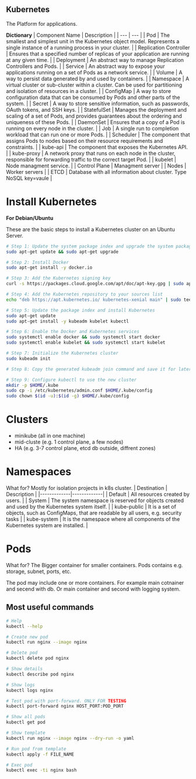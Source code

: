 ## Kubernetes
The Platform for applications.

**Dictionary**
| Component Name | Description |
| --- | --- |
| Pod | The smallest and simplest unit in the Kubernetes object model. Represents a single instance of a running process in your cluster. |
| Replication Controller | Ensures that a specified number of replicas of your application are running at any given time. |
| Deployment | An abstract way to manage Replication Controllers and Pods. |
| Service | An abstract way to expose your applications running on a set of Pods as a network service. |
| Volume | A way to persist data generated by and used by containers. |
| Namespace | A virtual cluster or sub-cluster within a cluster. Can be used for partitioning and isolation of resources in a cluster. |
| ConfigMap | A way to store configuration data that can be consumed by Pods and other parts of the system. |
| Secret | A way to store sensitive information, such as passwords, OAuth tokens, and SSH keys. |
| StatefulSet | Manages the deployment and scaling of a set of Pods, and provides guarantees about the ordering and uniqueness of these Pods. |
| DaemonSet | Ensures that a copy of a Pod is running on every node in the cluster. |
| Job | A single run to completion workload that can run one or more Pods. |
| Scheduler | The component that assigns Pods to nodes based on their resource requirements and constraints. |
| kube-api | The component that exposes the Kubernetes API. |
| kube-proxy | A network proxy that runs on each node in the cluster, responsible for forwarding traffic to the correct target Pod. |
| kubelet | Node managment service. |
| Control Plane | Managment server |
| Nodes | Worker servers |
| ETCD | Database with all information about cluster. Type NoSQL key=vaule |

# Install Kubernetes
**For Debian/Ubuntu**

These are the basic steps to install a Kubernetes cluster on an Ubuntu Server.
```sh
# Step 1: Update the system package index and upgrade the system packages
sudo apt-get update && sudo apt-get upgrade

# Step 2: Install Docker
sudo apt-get install -y docker.io

# Step 3: Add the Kubernetes signing key
curl -s https://packages.cloud.google.com/apt/doc/apt-key.gpg | sudo apt-key add -

# Step 4: Add the Kubernetes repository to your sources list
echo "deb https://apt.kubernetes.io/ kubernetes-xenial main" | sudo tee -a /etc/apt/sources.list.d/kubernetes.list

# Step 5: Update the package index and install Kubernetes
sudo apt-get update
sudo apt-get install -y kubeadm kubelet kubectl

# Step 6: Enable the Docker and Kubernetes services
sudo systemctl enable docker && sudo systemctl start docker
sudo systemctl enable kubelet && sudo systemctl start kubelet

# Step 7: Initialize the Kubernetes cluster
sudo kubeadm init

# Step 8: Copy the generated kubeadm join command and save it for later use

# Step 9: Configure kubectl to use the new cluster
mkdir -p $HOME/.kube
sudo cp -i /etc/kubernetes/admin.conf $HOME/.kube/config
sudo chown $(id -u):$(id -g) $HOME/.kube/config

```

# Clusters
- minikube (all in one machine)
- mid-cluste (e.g. 1 control plane, a few nodes)
- HA (e.g. 3-7 control plane, etcd db outside, diffrent zones)

# Namespaces
What for? Mostly for isolation projects in k8s cluster.
| Destination | Description |
|-------------|-------------|
| Default     | All resources created  by users. |
| System      | The system namespace is reserved for objects created and used by the Kubernetes system itself. |
| kube-public | It is a set of objects, such as ConfigMaps, that are readable by all users, e.g. security tasks |
| kube-system | It is the namespace where all components of the Kubernetes system are installed. |

# Pods
What for? The Bigger container for smaller containers. Pods contains e.g. storage, subnet, ports, etc.

The pod may include one or more containers. For example main cotnainer and secend with db. Or main container and second with logging system.

## Most useful commands
```sh
# Help
kubectl --help

# Create new pod
kubectl run nginx --image nginx

# Delete pod
kubectl delete pod nginx

# Show details
kubectl describe pod nginx

# Show logs
kubectl logs nginx

# Test pod with port-forward. ONLY FOR TESTING
kubectl port-forward nginx HOST_PORT:POD_PORT 

# Show all pods
kubectl get pod

# Show template
kubectl run nginx --image nginx --dry-run -o yaml

# Run pod from template
kubectl apply -f FILE_NAME

# Exec pod
kubectl exec -ti nginx bash
```